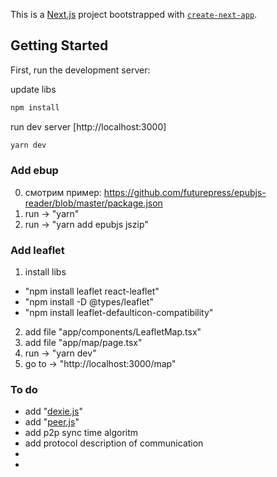 This is a [Next.js](https://nextjs.org/) project bootstrapped with [`create-next-app`](https://github.com/vercel/next.js/tree/canary/packages/create-next-app).

## Getting Started

First, run the development server:

update libs
```bash
npm install
```
run dev server [http://localhost:3000]
```bash
yarn dev
```

### Add ebup
0. смотрим пример: https://github.com/futurepress/epubjs-reader/blob/master/package.json
1. run -> "yarn"
2. run -> "yarn add epubjs jszip"


### Add leaflet
1. install libs
- "npm install leaflet react-leaflet"
- "npm install -D @types/leaflet"
- "npm install leaflet-defaulticon-compatibility"
2. add file "app/components/LeafletMap.tsx"
3. add file "app/map/page.tsx"
4. run -> "yarn dev"
5. go to -> "http://localhost:3000/map"


### To do
- add "[dexie.js](https://dexie.org/)"
- add "[peer.js](https://peerjs.com/)"
- add p2p sync time algoritm 
- add protocol description of communication
-
-

